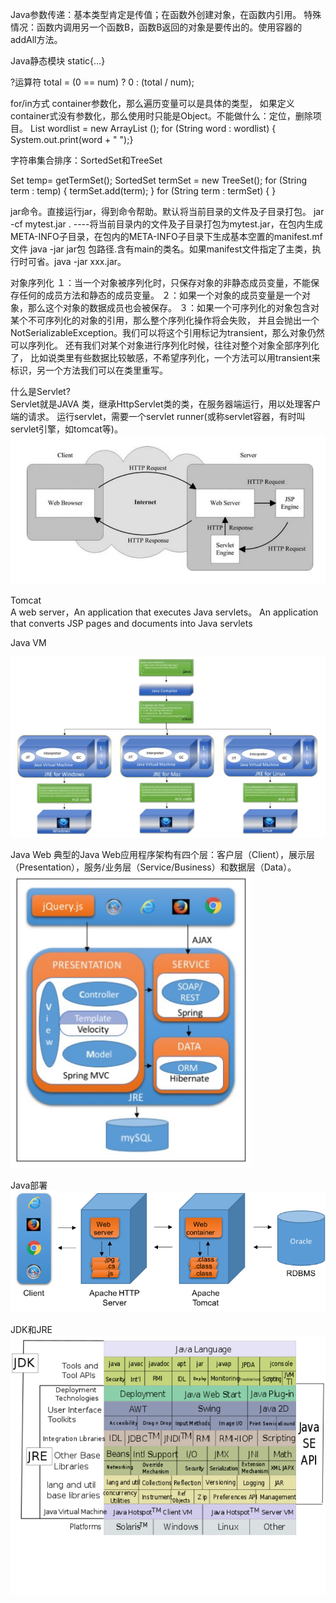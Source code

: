 

Java参数传递：基本类型肯定是传值；在函数外创建对象，在函数内引用。
特殊情况：函数内调用另一个函数B，函数B返回的对象是要传出的。使用容器的addAll方法。

Java静态模块
static{…}

?运算符 
total = (0 == num) ? 0 : (total / num);

for/in方式
container参数化，那么遍历变量可以是具体的类型， 如果定义container式没有参数化，那么使用时只能是Object。不能做什么：定位，删除项目。
List <String> wordlist = new ArrayList <String>();
for (String word : wordlist) {
  System.out.print(word + " ");}

字符串集合排序：SortedSet和TreeSet

Set<String> temp= getTermSet();
SortedSet<String> termSet = new TreeSet<String>();
for (String term : temp) {
termSet.add(term);
}
for (String term : termSet) {
}

jar命令。直接运行jar，得到命令帮助。默认将当前目录的文件及子目录打包。
jar -cf mytest.jar .    ----将当前目录内的文件及子目录打包为mytest.jar，在包内生成META-INFO子目录，在包内的META-INFO子目录下生成基本空置的manifest.mf文件
java -jar jar包 包路径.含有main的类名。如果manifest文件指定了主类，执行时可省。java -jar xxx.jar。

对象序列化
１：当一个对象被序列化时，只保存对象的非静态成员变量，不能保存任何的成员方法和静态的成员变量。
２：如果一个对象的成员变量是一个对象，那么这个对象的数据成员也会被保存。
３：如果一个可序列化的对象包含对某个不可序列化的对象的引用，那么整个序列化操作将会失败，
并且会抛出一个NotSerializableException。我们可以将这个引用标记为transient，那么对象仍然可以序列化。
还有我们对某个对象进行序列化时候，往往对整个对象全部序列化了，
比如说类里有些数据比较敏感，不希望序列化，一个方法可以用transient来标识，另一个方法我们可以在类里重写。

什么是Servlet?  
Servlet就是JAVA 类，继承HttpServlet类的类，在服务器端运行，用以处理客户端的请求。
运行servlet，需要一个servlet runner(或称servlet容器，有时叫servlet引擎，如tomcat等)。
![img_4.png](img_4.png)

Tomcat  
A web server，An application that executes Java servlets。
An application that converts JSP pages and documents into Java servlets

Java VM

![img.png](img.png)

Java Web
典型的Java Web应用程序架构有四个层：客户层（Client），展示层（Presentation），服务/业务层（Service/Business）和数据层（Data）。
![img_1.png](img_1.png)

Java部署
![img_2.png](img_2.png)

JDK和JRE
![img_3.png](img_3.png)

